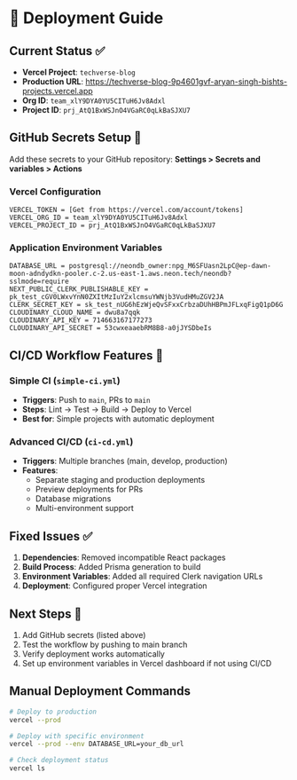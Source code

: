 # 🚀 Deployment Guide

## Current Status ✅
- **Vercel Project**: `techverse-blog`
- **Production URL**: https://techverse-blog-9p4601gvf-aryan-singh-bishts-projects.vercel.app
- **Org ID**: `team_xlY9DYA0YU5CITuH6Jv8Adxl`
- **Project ID**: `prj_AtQ1BxWSJnO4VGaRC0qLkBaSJXU7`

## GitHub Secrets Setup 🔐

Add these secrets to your GitHub repository: **Settings > Secrets and variables > Actions**

### Vercel Configuration
```
VERCEL_TOKEN = [Get from https://vercel.com/account/tokens]
VERCEL_ORG_ID = team_xlY9DYA0YU5CITuH6Jv8Adxl
VERCEL_PROJECT_ID = prj_AtQ1BxWSJnO4VGaRC0qLkBaSJXU7
```

### Application Environment Variables
```
DATABASE_URL = postgresql://neondb_owner:npg_M6SFUasn2LpC@ep-dawn-moon-adndydkn-pooler.c-2.us-east-1.aws.neon.tech/neondb?sslmode=require
NEXT_PUBLIC_CLERK_PUBLISHABLE_KEY = pk_test_cGV0LWxvYnN0ZXItMzIuY2xlcmsuYWNjb3VudHMuZGV2JA
CLERK_SECRET_KEY = sk_test_nUG6hEzWjeQvSFxxCrbzaDUhHBPmJFLxqFigQ1pD6G
CLOUDINARY_CLOUD_NAME = dwu8a7qqk
CLOUDINARY_API_KEY = 714663167177273
CLOUDINARY_API_SECRET = 53cwxeaaebRM8B8-a0jJYSDbeIs
```

## CI/CD Workflow Features 🔄

### Simple CI (`simple-ci.yml`)
- **Triggers**: Push to `main`, PRs to `main`
- **Steps**: Lint → Test → Build → Deploy to Vercel
- **Best for**: Simple projects with automatic deployment

### Advanced CI/CD (`ci-cd.yml`)
- **Triggers**: Multiple branches (main, develop, production)
- **Features**: 
  - Separate staging and production deployments
  - Preview deployments for PRs
  - Database migrations
  - Multi-environment support

## Fixed Issues ✅
1. **Dependencies**: Removed incompatible React packages
2. **Build Process**: Added Prisma generation to build
3. **Environment Variables**: Added all required Clerk navigation URLs
4. **Deployment**: Configured proper Vercel integration

## Next Steps 📝
1. Add GitHub secrets (listed above)
2. Test the workflow by pushing to main branch
3. Verify deployment works automatically
4. Set up environment variables in Vercel dashboard if not using CI/CD

## Manual Deployment Commands
```bash
# Deploy to production
vercel --prod

# Deploy with specific environment
vercel --prod --env DATABASE_URL=your_db_url

# Check deployment status
vercel ls
```